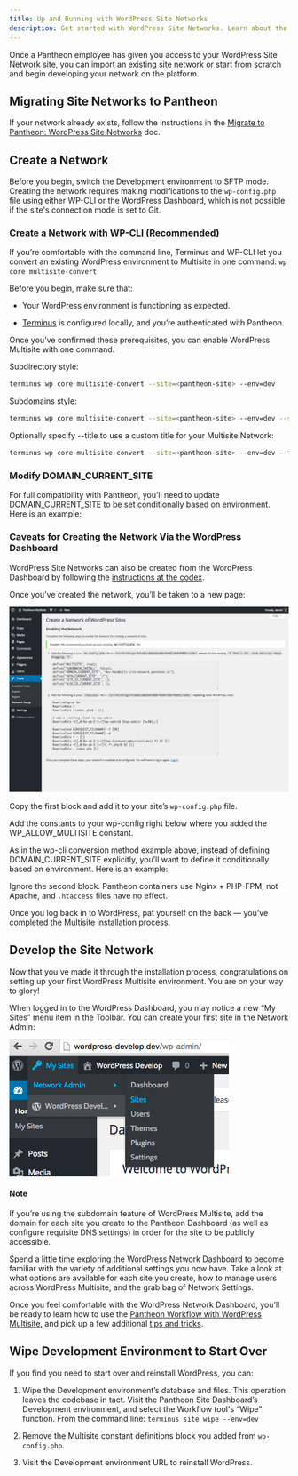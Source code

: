 ```yaml
---
title: Up and Running with WordPress Site Networks
description: Get started with WordPress Site Networks. Learn about the Pantheon WordPress Site Network upstream product, start developing, or import existing networks.
---
```


Once a Pantheon employee has given you access to your WordPress Site Network site, you can import an existing site network or start from scratch and begin developing your network on the platform.

## Migrating Site Networks to Pantheon

If your network already exists, follow the instructions in the [Migrate to Pantheon: WordPress Site Networks](/docs/articles/sites/migrate/wordpress-site-networks/) doc.

## Create a Network
Before you begin, switch the Development environment to SFTP mode. Creating the network requires making modifications to the `wp-config.php` file using either WP-CLI or the WordPress Dashboard, which is not possible if the site's connection mode is set to Git.

### Create a Network with WP-CLI (Recommended)

If you’re comfortable with the command line, Terminus and WP-CLI let you convert an existing WordPress environment to Multisite in one command: `wp core multisite-convert`

Before you begin, make sure that:

- Your WordPress environment is functioning as expected.

- [Terminus](/docs/articles/local/cli) is configured locally, and you’re authenticated with Pantheon.

Once you’ve confirmed these prerequisites, you can enable WordPress Multisite with one command.

Subdirectory style:
```bash
terminus wp core multisite-convert --site=<pantheon-site> --env=dev
```

Subdomains style:
```bash
terminus wp core multisite-convert --site=<pantheon-site> --env=dev --subdomains
```

Optionally specify --title to use a custom title for your Multisite Network:

```bash
terminus wp core multisite-convert --site=<pantheon-site> --env=dev --title=”My Awesome Multisite Network”
```
### Modify DOMAIN_CURRENT_SITE

For full compatibility with Pantheon, you’ll need to update DOMAIN_CURRENT_SITE to be set conditionally based on environment. Here is an example:

<script src="https://gist.github.com/danielbachhuber/69c44664d4d63a6e19db.js"></script>


### Caveats for Creating the Network Via the WordPress Dashboard

WordPress Site Networks can also be created from the WordPress Dashboard by following the [instructions at the codex](http://codex.wordpress.org/Create_A_Network).

Once you’ve created the network, you’ll be taken to a new page:

![](/source/docs/assets/images/wp-network-setup.png)

Copy the first block and add it to your site’s `wp-config.php` file.

Add the constants to your wp-config right below where you added the WP_ALLOW_MULTISITE constant.

As in the wp-cli conversion method example above, instead of defining DOMAIN_CURRENT_SITE explicitly, you’ll want to define it conditionally based on environment. Here is an example:

<script src="https://gist.github.com/danielbachhuber/69c44664d4d63a6e19db.js"></script>

Ignore the second block. Pantheon containers use Nginx + PHP-FPM, not Apache, and `.htaccess` files have no effect.

Once you log back in to WordPress, pat yourself on the back — you’ve completed the Multisite installation process.

## Develop the Site Network

Now that you’ve made it through the installation process, congratulations on setting up your first WordPress Multisite environment. You are on your way to glory!

When logged in to the WordPress Dashboard, you may notice a new “My Sites” menu item in the Toolbar. You can create your first site in the Network Admin:


![](/source/docs/assets/images/wp-network-admin-sites.png)

<div class="alert alert-info" role="alert">
<h4>Note</h4>
If you’re using the subdomain feature of WordPress Multisite, add the domain for each site you create to the Pantheon Dashboard (as well as configure requisite DNS settings) in order for the site to be publicly accessible. </div>

Spend a little time exploring the WordPress Network Dashboard to become familiar with the variety of additional settings you now have. Take a look at what options are available for each site you create, how to manage users across WordPress Multisite, and the grab bag of Network Settings.

Once you feel comfortable with the WordPress Network Dashboard, you’ll be ready to learn how to use the [Pantheon Workflow with WordPress Multisite](/docs/articles/wordpress/site-networks/managing/), and pick up a few additional [tips and tricks](/docs/articles/wordpress/site-networks/managing#tips-and-tricks/).

## Wipe Development Environment to Start Over

If you find you need to start over and reinstall WordPress, you can:

1. Wipe the Development environment’s database and files. This operation leaves the codebase in tact. Visit the Pantheon Site Dashboard’s Development environment, and select the Workflow tool's “Wipe” function. From the command line: `terminus site wipe --env=dev`

2. Remove the Multisite constant definitions block you added from `wp-config.php`.

3. Visit the Development environment URL to reinstall WordPress.
